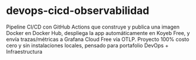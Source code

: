 # devops-cicd-observabilidad
Pipeline CI/CD con GitHub Actions que construye y publica una imagen Docker en Docker Hub, despliega la app automáticamente en Koyeb Free, y envía trazas/métricas a Grafana Cloud Free vía OTLP. Proyecto 100% costo cero y sin instalaciones locales, pensado para portafolio DevOps + Infraestructura
